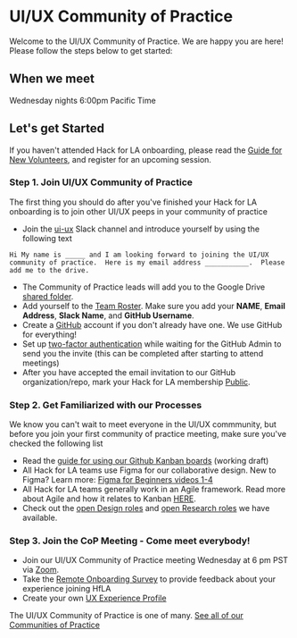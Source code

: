 # UI/UX Community of Practice 

Welcome to the UI/UX Community of Practice. We are happy you are here! Please follow the steps below to get started:

## When we meet
Wednesday nights 6:00pm Pacific Time

## Let's get Started
If you haven't attended Hack for LA onboarding, please read the [Guide for New Volunteers](https://www.hackforla.org/getting-started), and register for an upcoming session.  

### Step 1. Join UI/UX Community of Practice
The first thing you should do after you've finished your Hack for LA onboarding is to join other UI/UX peeps in your community of practice   
- Join the [ui-ux](https://hackforla.slack.com/archives/C017ESHSMNG) Slack channel and introduce yourself by using the following text
``` 
Hi My name is _____ and I am looking forward to joining the UI/UX community of practice.  Here is my email address ___________.  Please add me to the drive.
```
- The Community of Practice leads will add you to the Google Drive [shared folder](https://drive.google.com/drive/u/0/folders/1os-4KyGnL0SXIeyfoDICOEpG5CO_1MaV).
- Add yourself to the [Team Roster](https://docs.google.com/spreadsheets/d/1tdfmQntbXnb2qK7qAWCAtzFi94ZTL8YTDkIwyuLm2_w/edit). Make sure you add your **NAME**, **Email Address**, **Slack Name**, and **GitHub Username**. 
- Create a [GitHub](https://github.com/) account if you don't already have one. We use GitHub for everything!  
- Set up [two-factor authentication](https://www.hackforla.org/guide-pages/2FA.html) while waiting for the GitHub Admin to send you the invite (this can be completed after starting to attend meetings)
- After you have accepted the email invitation to our GitHub organization/repo, mark your Hack for LA membership [Public](https://docs.github.com/en/github/setting-up-and-managing-your-github-user-account/publicizing-or-hiding-organization-membership#changing-the-visibility-of-your-organization-membership).

### Step 2. Get Familiarized with our Processes
We know you can't wait to meet everyone in the UI/UX commmunity, but before you join your first community of practice meeting, make sure you've checked the following list
- Read the [guide for using our Github Kanban boards](https://docs.google.com/document/d/11Fe7mNdmPBP5bD_yLJ1C0_I1TmoK47AuHHrdhdDyWCs/edit#heading=h.nl3p4nf4eqb4) (working draft) 
- All Hack for LA teams use Figma for our collaborative design. New to Figma? Learn more: [Figma for Beginners videos 1-4](https://www.youtube.com/watch?v=dXQ7IHkTiMM&ab_channel=Figma)  
- All Hack for LA teams generally work in an Agile framework. Read more about Agile and how it relates to Kanban [HERE](https://www.atlassian.com/agile).
- Check out the [open Design roles](https://github.com/hackforla/UI-UX/projects/3) and [open Research roles](https://github.com/hackforla/UI-UX/projects/2) we have available.

### Step 3. Join the CoP Meeting - Come meet everybody! 
- Join our UI/UX Community of Practice meeting Wednesday at 6 pm PST via [Zoom](https://us02web.zoom.us/j/83289900921?pwd=dTc3c0ZPWm9RNFFHLzJoaXptY0dnQT09).
- Take the [Remote Onboarding Survey](https://docs.google.com/forms/d/e/1FAIpQLScXnJSyCXgO_RCAuCyOkG4sqGILpAepTlJ0HOaK4H_ccEVmNw/viewform) to provide feedback about your experience joining HfLA
- Create your own [UX Experience Profile](https://github.com/hackforla/UI-UX/projects/5)

The UI/UX Community of Practice is one of many.  [See all of our Communities of Practice](https://github.com/hackforla/communities-of-practice/blob/main/README.md)



